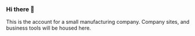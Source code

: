 ### Hi there 👋

This is the account for a small manufacturing company. Company sites, and business tools will be housed here.

